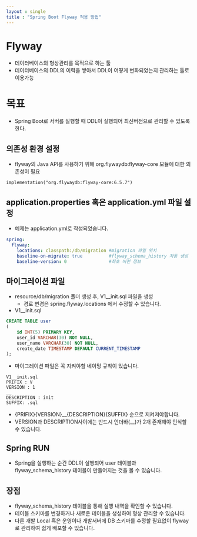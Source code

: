 ```yaml
---
layout : single
title : "Spring Boot Flyway 적용 방법"
---
```


# Flyway 
- 데이터베이스의 형상관리를 목적으로 하는 툴
- 데이터베이스의 DDL의 이력을 쌓아서 DDL이 어떻게 변화되었는지 관리하는 툴로 이용가능

# 목표 
- Spring Boot로 서버를 실행할 때 DDL이 실행되어 최신버전으로 관리할 수 있도록 한다.

## 의존성 환경 설정
- flyway의 Java API를 사용하기 위해 org.flywaydb:flyway-core 모듈에 대한 의존성이 필요
~~~
implementation("org.flywaydb:flyway-core:6.5.7")
~~~
## application.properties 혹은 application.yml 파일 설정
- 예제는 application.yml로 작성되었습니다.
~~~yaml
spring:
  flyway:
    locations: classpath:/db/migration #migration 파일 위치
    baseline-on-migrate: true          #flyway_schema_history 자동 생성 여부
    baseline-version: 0                #최초 버전 정보 
~~~

## 마이그레이션 파일
- resource/db/migration 폴더 생성 후, V1__init.sql 파일을 생성
  - 경로 변경은 spring.flyway.locations 에서 수정할 수 있습니다.
- V1__init.sql 
~~~sql
CREATE TABLE user
(
    id INT(5) PRIMARY KEY,
    user_id VARCHAR(30) NOT NULL,
    user_name VARCHAR(30) NOT NULL,
    create_date TIMESTAMP DEFAULT CURRENT_TIMESTAMP
);
~~~
- 마이그레이션 파일은 꼭 지켜야할 네이밍 규칙이 있습니다.
~~~
V1__init.sql
PRIFIX : V
VERSION : 1
__ 
DESCRIPTION : init
SUFFIX: .sql
~~~
- {PRIFIX}{VERSION}__{DESCRIPTION}{SUFFIX} 순으로 지켜져야합니다.
- VERSION과 DESCRIPTION사이에는 반드시 언더바(__)가 2개 존재해야 인식할 수 있습니다.

## Spring RUN
- Spring을 실행하는 순간 DDL이 실행되어 user 테이블과 flyway_schema_history 테이블이 만들어지는 것을 볼 수 있습니다.

## 장점
- flyway_schema_history 테이블을 통해 실행 내역을 확인할 수 있습니다.
- 테이블 스키마를 변경하거나 새로운 테이블을 생성하여 형상 관리할 수 있습니다.
- 다른 개발 Local 혹은 운영이나 개발서버에 DB 스키마를 수정할 필요없이 flyway로 관리하여 쉽게 배포할 수 있습니다.


